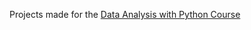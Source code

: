 Projects made for the [Data Analysis with Python Course](https://www.freecodecamp.org/learn/data-analysis-with-python#data-analysis-with-python-course)
